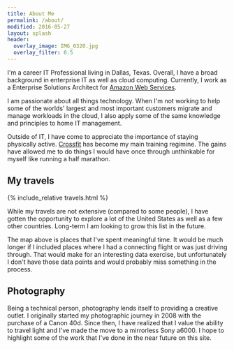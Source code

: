 ```yaml
---
title: About Me
permalink: /about/
modified: 2016-05-27
layout: splash
header:
  overlay_image: IMG_0320.jpg
  overlay_filter: 0.5
---
```

I'm a career IT Professional living in Dallas, Texas. Overall, I have a broad background in enterprise IT as well as cloud computing. Currently, I work as a Enterprise Solutions Architect for [Amazon Web Services](http://aws.amazon.com/).

I am passionate about all things technology. When I'm not working to help some of the worlds' largest and most important customers migrate and manage workloads in the cloud, I also apply some of the same knowledge and principles to home IT management.

Outside of IT, I have come to appreciate the importance of staying physically active. [Crossfit](http://www.crossfit.com/) has become my main training regimine. The gains have allowed me to do things I would have once through unthinkable for myself like running a half marathon.

## My travels

{% include_relative travels.html %}

While my travels are not extensive (compared to some people), I have gotten the opportunity to explore a lot of the United States as well as a few other countries. Long-term I am looking to grow this list in the future.

The map above is places that I've spent meaningful time. It would be much longer if I included places where I had a connecting flight or was just driving through. That would make for an interesting data exercise, but unfortunately I don't have those data points and would probably miss something in the process.

## Photography

Being a technical person, photography lends itself to providing a creative outlet. I originally started my photographic journey in 2008 with the purchase of a Canon 40d. Since then, I have realized that I value the ability to travel light and I've made the move to a mirrorless Sony a6000. I hope to highlight some of the work that I've done in the near future on this site.
